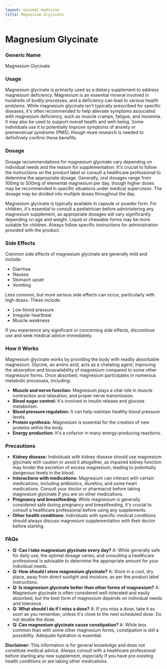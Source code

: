 ```yaml
---
layout: minimal-medicine
title: Magnesium Glycinate
---
```


# Magnesium Glycinate
### Generic Name
Magnesium Glycinate

### Usage

Magnesium glycinate is primarily used as a dietary supplement to address magnesium deficiency.  Magnesium is an essential mineral involved in hundreds of bodily processes, and a deficiency can lead to various health problems. While magnesium glycinate isn't typically prescribed for specific diseases, it's often recommended to help alleviate symptoms associated with magnesium deficiency, such as muscle cramps, fatigue, and insomnia.  It may also be used to support overall health and well-being.  Some individuals use it to potentially improve symptoms of anxiety or premenstrual syndrome (PMS), though more research is needed to definitively confirm these benefits.

### Dosage

Dosage recommendations for magnesium glycinate vary depending on individual needs and the reason for supplementation.  It's crucial to follow the instructions on the product label or consult a healthcare professional to determine the appropriate dosage.  Generally, oral dosages range from 100mg to 500mg of elemental magnesium per day, though higher doses may be recommended in specific situations under medical supervision.  The dosage may be divided into multiple doses throughout the day.  

Magnesium glycinate is typically available in capsule or powder form.  For children, it's essential to consult a pediatrician before administering any magnesium supplement, as appropriate dosages will vary significantly depending on age and weight.  Liquid or chewable forms may be more suitable for children.  Always follow specific instructions for administration provided with the product.

### Side Effects

Common side effects of magnesium glycinate are generally mild and include:

* Diarrhea
* Nausea
* Stomach upset
* Vomiting

Less common, but more serious side effects can occur, particularly with high doses. These include:

* Low blood pressure
* Irregular heartbeat
* Muscle weakness

If you experience any significant or concerning side effects, discontinue use and seek medical advice immediately.

### How it Works

Magnesium glycinate works by providing the body with readily absorbable magnesium. Glycine, an amino acid, acts as a chelating agent, improving the absorption and bioavailability of magnesium compared to some other magnesium forms. Once absorbed, magnesium participates in numerous metabolic processes, including:

* **Muscle and nerve function:** Magnesium plays a vital role in muscle contraction and relaxation, and proper nerve transmission.
* **Blood sugar control:**  It's involved in insulin release and glucose metabolism.
* **Blood pressure regulation:** It can help maintain healthy blood pressure levels.
* **Protein synthesis:**  Magnesium is essential for the creation of new proteins within the body.
* **Energy production:** It's a cofactor in many energy-producing reactions.


### Precautions

* **Kidney disease:** Individuals with kidney disease should use magnesium glycinate with caution or avoid it altogether, as impaired kidney function may hinder the excretion of excess magnesium, leading to potentially dangerous levels in the blood.
* **Interactions with medications:** Magnesium can interact with certain medications, including antibiotics, diuretics, and some heart medications. Consult your doctor or pharmacist before taking magnesium glycinate if you are on other medications.
* **Pregnancy and breastfeeding:** While magnesium is generally considered safe during pregnancy and breastfeeding, it's crucial to consult a healthcare professional before using any supplements.
* **Other health conditions:**  Individuals with specific medical conditions should always discuss magnesium supplementation with their doctor before starting.

### FAQs

* **Q: Can I take magnesium glycinate every day?**  A:  While generally safe for daily use,  the optimal dosage varies, and consulting a healthcare professional is advisable to determine the appropriate amount for your individual needs.
* **Q:  How should I store magnesium glycinate?** A: Store in a cool, dry place, away from direct sunlight and moisture, as per the product label instructions.
* **Q: Is magnesium glycinate better than other forms of magnesium?** A:  Magnesium glycinate is often considered well-tolerated and easily absorbed, but the best form of magnesium depends on individual needs and tolerance.
* **Q: What should I do if I miss a dose?** A: If you miss a dose, take it as soon as you remember, unless it's close to the next scheduled dose. Do not double the dose.
* **Q: Can magnesium glycinate cause constipation?** A: While less common than with some other magnesium forms, constipation is still a possibility. Adequate hydration is essential.

**Disclaimer:** This information is for general knowledge and does not constitute medical advice. Always consult with a healthcare professional before starting any new supplement, especially if you have pre-existing health conditions or are taking other medications.

